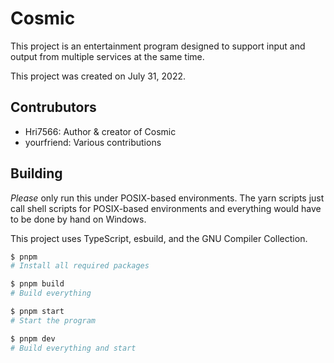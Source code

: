 # Cosmic

This project is an entertainment program designed to support input and output from multiple services at the same time.

This project was created on July 31, 2022.

## Contrubutors

- Hri7566: Author & creator of Cosmic
- yourfriend: Various contributions

## Building

*Please* only run this under POSIX-based environments. The yarn scripts just call shell scripts for POSIX-based environments and everything would have to be done by hand on Windows.

This project uses TypeScript, esbuild, and the GNU Compiler Collection.

```sh
$ pnpm
# Install all required packages
```

```sh
$ pnpm build
# Build everything
```

```sh
$ pnpm start
# Start the program
```

```sh
$ pnpm dev
# Build everything and start
```
